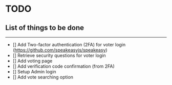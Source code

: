 # TODO
## List of things to be done
---
- [] Add Two-factor authentication (2FA) for voter login (https://github.com/speakeasyjs/speakeasy)
- [] Retrieve security questions for voter login
- [] Add voting page
- [] Add verification code confirmation (from 2FA)
- [] Setup Admin login
- [] Add vote searching option